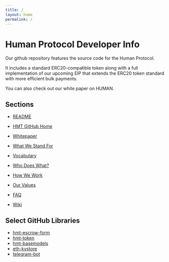 ```yaml
---
title: /
layout: home
permalink: /
---
```


# Human Protocol Developer Info

Our github repository features the source code for the Human Protocol.

It includes a standard ERC20-compatible token along with a full implementation of our upcoming EIP that extends the ERC20 token standard with more efficient bulk payments.

You can also check out our white paper on HUMAN.

## Sections
* [README](--)
* [HMT GitHub Home](https://github.com/hCaptcha)
* [Whitepaper](https://assets.website-files.com/5b6ad3313d9b8427c06dab0f/5b6d0696e5d6e281a0e900fe_HUMAN%20Protocol%20Technical%20Whitepaper%20(DRAFT%2006%20August%202018).pdf)

* [What We Stand For](--)
* [Vocabulary](--)
* [Who Does What?](--)
* [How We Work](--)
* [Our Values](--)
* [FAQ](--)
* [Wiki](--)

## Select GitHub Libraries
* [hmt-escrow-form](https://github.com/hCaptcha/hmt-escrow)
* [hmt-token](https://github.com/hCaptcha/hmt-escrow)
* [hmt-basemodels](https://github.com/hCaptcha/hmt-basemodels)
* [eth-kvstore](https://github.com/hCaptcha/eth-kvstore)
* [telegram-bot](https://github.com/hCaptcha/telegram-bot)
